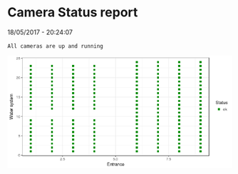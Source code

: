 Camera Status report
================
18/05/2017 - 20:24:07

    All cameras are up and running

![](camreport_files/figure-markdown_github/unnamed-chunk-2-1.png)
